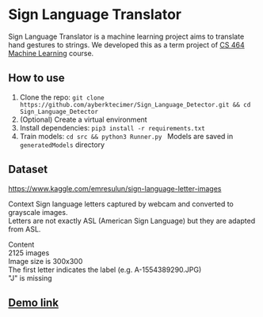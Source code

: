 # Sign Language Translator
Sign Language Translator is a machine learning project aims to translate hand gestures to strings. We developed this as a term project of [CS 464 Machine Learning](http://ciceklab.cs.bilkent.edu.tr/ercumentcicek/cs-464-introduction-to-machine-learning-spring-2019/) course.
## How to use
1) Clone the repo: `git clone https://github.com/ayberktecimer/Sign_Language_Detector.git && cd Sign_Language_Detector `
2) (Optional) Create a virtual environment
3) Install dependencies: `pip3 install -r requirements.txt `
4) Train models: `cd src && python3 Runner.py ` Models are saved in `generatedModels` directory

## Dataset
https://www.kaggle.com/emresulun/sign-language-letter-images

Context Sign language letters captured by webcam and converted to grayscale images.<br />
Letters are not exactly ASL (American Sign Language) but they are adapted from ASL.

Content <br />
2125 images <br />
Image size is 300x300 <br />
The first letter indicates the label (e.g. A-1554389290.JPG) <br />
"J" is missing



## [Demo link](https://www.youtube.com/watch?v=ruKhQRJl6mI&list=LLEb5yg-S-qwswuSj_ktKP6A&index=2&t=0s)
